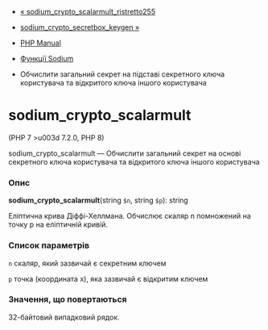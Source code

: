 - [«
sodium_crypto_scalarmult_ristretto255](function.sodium-crypto-scalarmult-ristretto255.md)
- [sodium_crypto_secretbox_keygen
»](function.sodium-crypto-secretbox-keygen.md)

- [PHP Manual](index.md)
- [Функції Sodium](ref.sodium.md)
- Обчислити загальний секрет на підставі секретного ключа користувача та
відкритого ключа іншого користувача

# sodium_crypto_scalarmult

(PHP 7 \>u003d 7.2.0, PHP 8)

sodium_crypto_scalarmult — Обчислити загальний секрет на основі
секретного ключа користувача та відкритого ключа іншого користувача

### Опис

**sodium_crypto_scalarmult**(string `$n`, string `$p`): string

Еліптична крива Діффі-Хеллмана. Обчислює скаляр n помножений на
точку p на еліптичній кривій.

### Список параметрів

`n`
скаляр, який зазвичай є секретним ключем

`p`
точка (координата x), яка зазвичай є відкритим ключем

### Значення, що повертаються

32-байтовий випадковий рядок.

